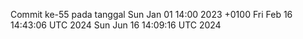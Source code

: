 Commit ke-55 pada tanggal Sun Jan 01 14:00 2023 +0100
Fri Feb 16 14:43:06 UTC 2024
Sun Jun 16 14:09:16 UTC 2024
